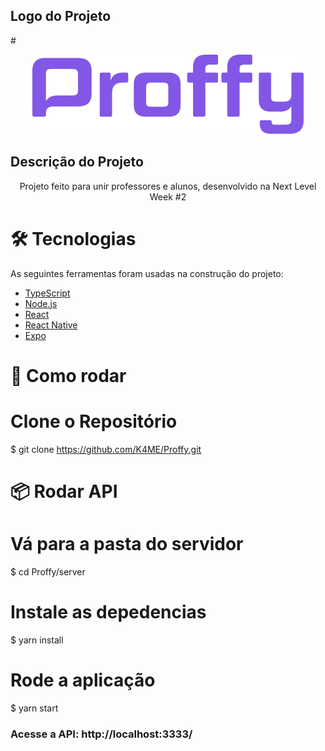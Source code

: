 ## Logo do Projeto

#<p align="center" >
![Alt text](./logo.png?raw=true "Proffy")

</p>

## Descrição do Projeto

<p align="center">Projeto feito para unir professores e alunos, desenvolvido na Next Level Week #2 </p>

# 🛠 Tecnologias

As seguintes ferramentas foram usadas na construção do projeto:

- [TypeScript](https://www.typescriptlang.org/)
- [Node.js](https://nodejs.org/en/)
- [React](https://pt-br.reactjs.org/)
- [React Native](https://reactnative.dev/)
- [Expo](https://expo.io/)

# 👷 Como rodar

# Clone o Repositório

\$ git clone https://github.com/K4ME/Proffy.git

# 📦 Rodar API

# Vá para a pasta do servidor

\$ cd Proffy/server

# Instale as depedencias

\$ yarn install

# Rode a aplicação

\$ yarn start

### Acesse a API: http://localhost:3333/
